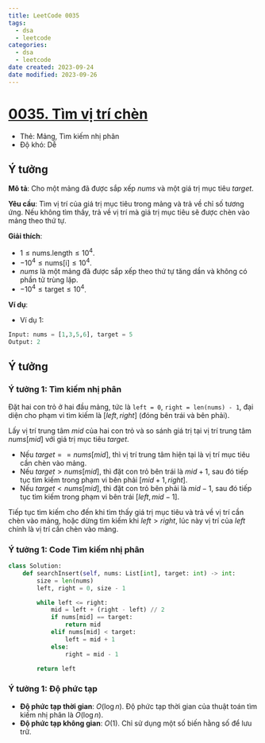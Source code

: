 ```yaml
---
title: LeetCode 0035
tags:
  - dsa
  - leetcode
categories:
  - dsa
  - leetcode
date created: 2023-09-24
date modified: 2023-09-26
---
```


# [0035. Tìm vị trí chèn](https://leetcode.com/problems/search-insert-position/)

- Thẻ: Mảng, Tìm kiếm nhị phân
- Độ khó: Dễ

## Ý tưởng

**Mô tả**: Cho một mảng đã được sắp xếp $nums$ và một giá trị mục tiêu $target$.

**Yêu cầu**: Tìm vị trí của giá trị mục tiêu trong mảng và trả về chỉ số tương ứng. Nếu không tìm thấy, trả về vị trí mà giá trị mục tiêu sẽ được chèn vào mảng theo thứ tự.

**Giải thích**:

- $1 \le \text{{nums.length}} \le 10^4$.
- $-10^4 \le \text{{nums[i]}} \le 10^4$.
- $nums$ là một mảng đã được sắp xếp theo thứ tự tăng dần và không có phần tử trùng lặp.
- $-10^4 \le \text{{target}} \le 10^4$.

**Ví dụ**:

- Ví dụ 1:

```python
Input: nums = [1,3,5,6], target = 5
Output: 2
```

## Ý tưởng

### Ý tưởng 1: Tìm kiếm nhị phân

Đặt hai con trỏ ở hai đầu mảng, tức là `left = 0`, `right = len(nums) - 1`, đại diện cho phạm vi tìm kiếm là $[left, right]$ (đóng bên trái và bên phải).

Lấy vị trí trung tâm $mid$ của hai con trỏ và so sánh giá trị tại vị trí trung tâm $nums[mid]$ với giá trị mục tiêu $target$.

- Nếu $target == nums[mid]$, thì vị trí trung tâm hiện tại là vị trí mục tiêu cần chèn vào mảng.
- Nếu $target > nums[mid]$, thì đặt con trỏ bên trái là $mid + 1$, sau đó tiếp tục tìm kiếm trong phạm vi bên phải $[mid + 1, right]$.
- Nếu $target < nums[mid]$, thì đặt con trỏ bên phải là $mid - 1$, sau đó tiếp tục tìm kiếm trong phạm vi bên trái $[left, mid - 1]$.

Tiếp tục tìm kiếm cho đến khi tìm thấy giá trị mục tiêu và trả về vị trí cần chèn vào mảng, hoặc dừng tìm kiếm khi $left > right$, lúc này vị trí của $left$ chính là vị trí cần chèn vào mảng.

### Ý tưởng 1: Code Tìm kiếm nhị phân

```python
class Solution:
    def searchInsert(self, nums: List[int], target: int) -> int:
        size = len(nums)
        left, right = 0, size - 1

        while left <= right:
            mid = left + (right - left) // 2
            if nums[mid] == target:
                return mid
            elif nums[mid] < target:
                left = mid + 1
            else:
                right = mid - 1

        return left
```

### Ý tưởng 1: Độ phức tạp

- **Độ phức tạp thời gian**: $O(\log n)$. Độ phức tạp thời gian của thuật toán tìm kiếm nhị phân là $O(\log n)$.
- **Độ phức tạp không gian**: $O(1)$. Chỉ sử dụng một số biến hằng số để lưu trữ.
